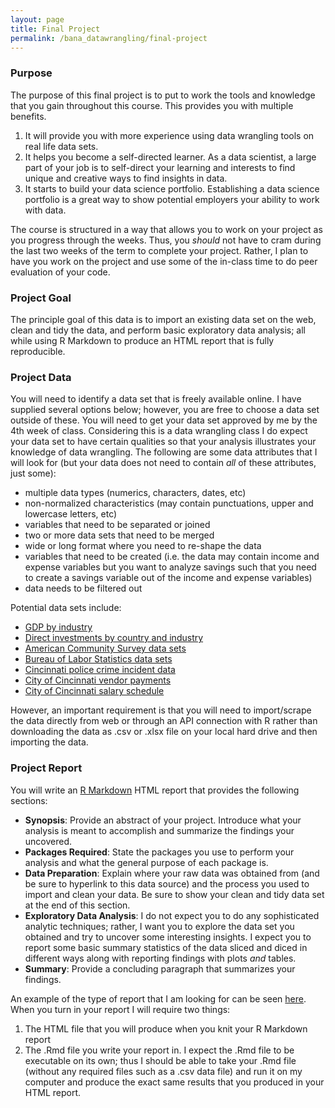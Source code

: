 ```yaml
---
layout: page
title: Final Project
permalink: /bana_datawrangling/final-project
---
```



### Purpose

The purpose of this final project is to put to work the tools and knowledge that you gain throughout this course. This provides you with multiple benefits. 

1. It will provide you with more experience using data wrangling tools on real life data sets. 
2. It helps you become a self-directed learner. As a data scientist, a large part of your job is to self-direct your learning and interests to find unique and creative ways to find insights in data.
3. It starts to build your data science portfolio. Establishing a data science portfolio is a great way to show potential employers your ability to work with data.

The course is structured in a way that allows you to work on your project as you progress through the weeks. Thus, you *should* not have to cram during the last two weeks of the term to complete your project. Rather, I plan to have you work on the project and use some of the in-class time to do peer evaluation of your code.


### Project Goal

The principle goal of this data is to import an existing data set on the web, clean and tidy the data, and perform basic exploratory data analysis; all while using R Markdown to produce an HTML report that is fully reproducible. 

### Project Data

You will need to identify a data set that is freely available online. I have supplied several options below; however, you are free to choose a data set outside of these.  You will need to get your data set approved by me by the 4th week of class. Considering this is a data wrangling class I do expect your data set to have certain qualities so that your analysis illustrates your knowledge of data wrangling.  The following are some data attributes that I will look for (but your data does not need to contain *all* of these attributes, just some):

- multiple data types (numerics, characters, dates, etc)
- non-normalized characteristics (may contain punctuations, upper and lowercase letters, etc)
- variables that need to be separated or joined
- two or more data sets that need to be merged
- wide or long format where you need to re-shape the data
- variables that need to be created (i.e. the data may contain income and expense variables but you want to analyze savings such that you need to create a savings variable out of the income and expense variables)
- data needs to be filtered out

Potential data sets include:

- [GDP by industry](http://www.bea.gov/iTable/iTable.cfm?ReqID=51&step=1#reqid=51&step=51&isuri=1&5114=q&5102=1)
- [Direct investments by country and industry](http://www.bea.gov/iTable/iTable.cfm?ReqID=2&step=1#reqid=2&step=10&isuri=1&202=1&203=30&204=1&205=1&200=1&201=1&207=30,31,32,33,34,35,36,37,38,39,40,41,42,43,48,49,52&208=1&209=1)
- [American Community Survey data sets](https://www.census.gov/acs/www/data/data-tables-and-tools/data-profiles/2014/)
- [Bureau of Labor Statistics data sets](http://www.bls.gov/data/)
- [Cincinnati police crime incident data](https://data.cincinnati-oh.gov/Safer-Streets/Police-Crime-Incident-Data/w7vh-beui)
- [City of Cincinnati vendor payments](https://data.cincinnati-oh.gov/Growing-Economy/City-of-Cincinnati-Vendor-Payments/qrj9-83t8)
- [City of Cincinnati salary schedule](https://data.cincinnati-oh.gov/Innovative-Government/City-of-Cincinnati-Salary-Schedule/yaws-h72m)

However, an important requirement is that you will need to import/scrape the data directly from web or through an API connection with R rather than downloading the data as .csv or .xlsx file on your local hard drive and then importing the data. 

### Project Report

You will write an [R Markdown](http://uc-r.github.io/r_markdown) HTML report that provides the following sections:

- **Synopsis**: Provide an abstract of your project. Introduce what your analysis is meant to accomplish and summarize the findings your uncovered.
- **Packages Required**: State the packages you use to perform your analysis and what the general purpose of each package is.
- **Data Preparation**: Explain where your raw data was obtained from (and be sure to hyperlink to this data source) and the process you used to import and clean your data. Be sure to show your clean and tidy data set at the end of this section. 
- **Exploratory Data Analysis**: I do not expect you to do any sophisticated analytic techniques; rather, I want you to explore the data set you obtained and try to uncover some interesting insights.  I expect you to report some basic summary statistics of the data sliced and diced in different ways along with reporting findings with plots *and* tables.
- **Summary**: Provide a concluding paragraph that summarizes your findings.

An example of the type of report that I am looking for can be seen [here](https://rpubs.com/bradleyboehmke/final_project_example).  When you turn in your report I will require two things:

1. The HTML file that you will produce when you knit your R Markdown report
2. The .Rmd file you write your report in. I expect the .Rmd file to be executable on its own; thus I should be able to take your .Rmd file (without any required files such as a .csv data file) and run it on my computer and produce the exact same results that you produced in your HTML report.




